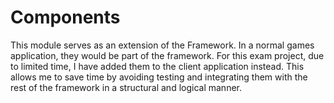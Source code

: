 # Components

This module serves as an extension of the Framework. In a normal games application, they would be part of the framework.
For this exam project, due to limited time, I have added them to the client application instead. This allows me to save
time by avoiding testing and integrating them with the rest of the framework in a structural and logical manner.